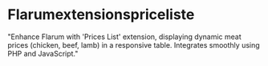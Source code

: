 # Flarumextensionspriceliste
"Enhance Flarum with 'Prices List' extension, displaying dynamic meat prices (chicken, beef, lamb) in a responsive table. Integrates smoothly using PHP and JavaScript."
